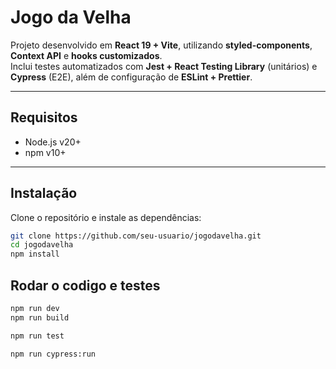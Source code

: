 # Jogo da Velha

Projeto desenvolvido em **React 19 + Vite**, utilizando **styled-components**, **Context API** e **hooks customizados**.  
Inclui testes automatizados com **Jest + React Testing Library** (unitários) e **Cypress** (E2E), além de configuração de **ESLint + Prettier**.

---

## Requisitos

- Node.js v20+
- npm v10+

---

## Instalação

Clone o repositório e instale as dependências:

```bash
git clone https://github.com/seu-usuario/jogodavelha.git
cd jogodavelha
npm install
```

## Rodar o codigo e testes

```bash
npm run dev
npm run build
```

```bash
npm run test
```

```bash
npm run cypress:run
```
